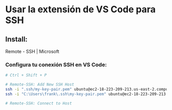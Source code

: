 # Usar la extensión de VS Code para SSH

## Install:

Remote - SSH | Microsoft

### Configura tu conexión SSH en VS Code:

```sh
# Ctrl + Shift + P

# Remote-SSH: Add New SSH Host
ssh -i ".ssh/my-key-pair.pem" ubuntu@ec2-18-223-209-213.us-east-2.compute.amazonaws.com
ssh -i "C:\Users\frank\.ssh\my-key-pair.pem" ubuntu@ec2-18-223-209-213.us-east-2.compute.amazonaws.com

# Remote-SSH: Connect to Host
```
